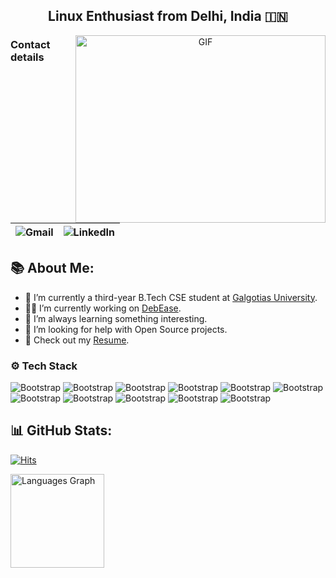 <h2 align="center">Linux Enthusiast from Delhi, India 🇮🇳</h2>

<p align="center">
  <img align="right" height="300" width="400" alt="GIF" src="https://github.com/vivekkdagar/vivekkdagar/blob/main/luffy%20(1).gif">
</p>
<h3> Contact details </h3>

| <a href="mailto:vivekdagar2023@gmail.com" style="text-decoration: none;">![Gmail](https://img.shields.io/badge/-Gmail-c14438?style=flat&logo=Gmail&logoColor=white)</a> | <a href="https://www.linkedin.com/in/https://www.linkedin.com/in/vivekkdagar//" style="text-decoration: none;">![LinkedIn](https://img.shields.io/badge/-LinkedIn-blue?style=flat&logo=Linkedin&logoColor=white)</a> |
|---|---|



## 📚 About Me:

- 🔭 I’m currently a third-year B.Tech CSE student at [Galgotias University](https://www.galgotiasuniversity.edu.in/).
- 👨‍💻 I’m currently working on [DebEase](https://github.com/vivekkdagar/DebEase).
- 🌱 I’m always learning something interesting.
- 🤝 I’m looking for help with Open Source projects.
- 📄 Check out my [Resume](https://github.com/vivekkdagar/vivekkdagar/blob/main/Vivek%20Dagar%20-%20Resume.pdf).


### ⚙️ Tech Stack

![Bootstrap](https://img.shields.io/badge/-C%2B%2B-05122A?style=flat-square&logo=C++&color=353535) ![Bootstrap](https://img.shields.io/badge/-Python-05122A?style=flat-square&logo=Python&color=353535) ![Bootstrap](https://img.shields.io/badge/-HTML5-05122A?style=flat-square&logo=HTML5&color=353535) ![Bootstrap](https://img.shields.io/badge/-CSS-05122A?style=flat-square&logo=CSS&color=353535) ![Bootstrap](https://img.shields.io/badge/-Django-05122A?style=flat-square&logo=Django&color=353535) ![Bootstrap](https://img.shields.io/badge/-Notion-05122A?style=flat-square&logo=Notion&color=353535) ![Bootstrap](https://img.shields.io/badge/-Bash-05122A?style=flat-square&logo=Bash&color=353535) ![Bootstrap](https://img.shields.io/badge/-Linux-05122A?style=flat-square&logo=Linux&color=353535) ![Bootstrap](https://img.shields.io/badge/-Puppet-05122A?style=flat-square&logo=Puppet&color=353535) ![Bootstrap](https://img.shields.io/badge/-Git-05122A?style=flat-square&logo=Git&color=353535) ![Bootstrap](https://img.shields.io/badge/-Prompt%20Engineering-05122A?style=flat-square&logo=Prompt-Engineering&color=353535)



## 📊 GitHub Stats:
[![Hits](https://hits.seeyoufarm.com/api/count/incr/badge.svg?url=https%3A%2F%2Fgithub.com%2Fvivekkdagar%2Fvivekkdagar&count_bg=%2379C83D&title_bg=%23555555&icon=&icon_color=%23E7E7E7&title=Profile+Views&edge_flat=false)](https://hits.seeyoufarm.com)
<div>
  <img src="https://github-readme-stats.vercel.app/api/top-langs?username=vivekkdagar&locale=en&hide_title=false&layout=compact&card_width=320&langs_count=5&theme=dark&hide_border=true" height="150" alt="Languages Graph" />
</div>

